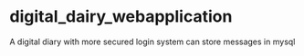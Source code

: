 # digital_dairy_webapplication
A digital diary with more secured login system can store messages in mysql

